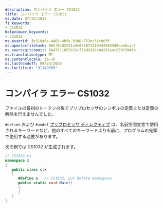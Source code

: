 ```yaml
---
description: コンパイラ エラー CS1032
title: コンパイラ エラー CS1032
ms.date: 07/20/2015
f1_keywords:
- CS1032
helpviewer_keywords:
- CS1032
ms.assetid: fe318a6c-4403-4b9b-b3d8-753ec31c00ff
ms.openlocfilehash: 865f0dd2291a9e8758722104439889d5bcebcacf
ms.sourcegitcommit: 5b475c1855b32cf78d2d1bbb4295e4c236f39464
ms.translationtype: MT
ms.contentlocale: ja-JP
ms.lasthandoff: 09/24/2020
ms.locfileid: "91149765"
---
```

# <a name="compiler-error-cs1032"></a>コンパイラ エラー CS1032

ファイルの最初のトークンの後でプリプロセッサのシンボルの定義または定義の解除を行えませんでした。  
  
 `#define` および `#undef` [プリプロセッサ ディレクティブ](../language-reference/preprocessor-directives/index.md) は、名前空間宣言で使用されるキーワードなど、他のすべてのキーワードよりも前に、プログラムの先頭で使用する必要があります。  
  
 次の例では CS1032 が生成されます。  
  
```csharp  
// CS1032.cs  
namespace x  
{  
   public class clx  
   {  
      #define a   // CS1032, put before namespace  
      public static void Main()  
      {  
      }  
   }  
}  
```
